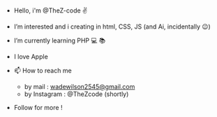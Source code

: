 - Hello, i'm @TheZ-code ✌️
- I’m interested and i creating in html, CSS, JS (and Ai, incidentally 😉)
- I’m currently learning PHP 💻 📚 
- I love Apple 
- 📫 How to reach me 
    - by mail : wadewilson2545@gmail.com
    - by Instagram : @TheZcode (shortly)
    
- Follow for more !
